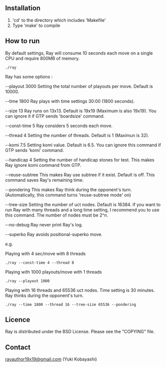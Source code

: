 Installation
------------
1. 'cd' to the directory which includes 'Makefile'
2. Type 'make' to compile

How to run
----------
By default settings, Ray will consume 10 seconds each move on a single CPU 
and require 800MB of memory. 

    ./ray

Ray has some options :

--playout 3000    Setting the total number of playouts per move. Default is 10000.

--time 1800       Ray plays with time settings 30:00 (1800 seconds).

--size 13         Ray runs on 13x13. Default is 19x19 (Maximum is also 19x19).
                  You can ignore it if GTP sends 'boardsize' command.

--const-time 5    Ray considers 5 seconds each move. 

--thread 4        Setting the number of threads. Default is 1 (Maximun is 32).

--komi 7.5        Setting komi value. Default is 6.5.
                  You can ignore this command if GTP sends 'komi' command.

--handicap 4      Setting the number of handicap stones for test.
                  This makes Ray ignore komi command from GTP.

--reuse-subtree   This makes Ray use subtree if it exist. Default is off.
                  This command saves Ray's remaining time.

--pondering       This makes Ray think during the opponent's turn.
                  (Automatically, this command turns 'reuse-subtree mode' on)

--tree-size       Setting the number of uct nodes. Default is 16384. If you 
                  want to run Ray with many threads and a long time setting,
                  I recommend you to use this command. The number of nodes
                  must be 2^n.

--no-debug        Ray never print Ray's log.

--superko         Ray avoids positional-superko move.


e.g.

Playing with 4 sec/move with 8 threads

    ./ray --const-time 4 --thread 8

Playing with 1000 playouts/move with 1 threads

    ./ray --playout 1000

Playing with 16 threads and 65536 uct nodes. Time setting is 30 minutes.
Ray thinks during the opponent's turn.

    ./ray --time 1800 --thread 16 --tree-size 65536 --pondering


Licence
-------
Ray is distributed under the BSD License.
Please see the "COPYING" file.

Contact
-------
rayauthor19x19@gmail.com (Yuki Kobayashi)
